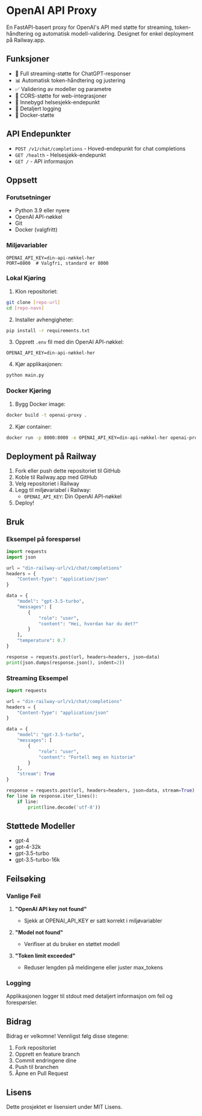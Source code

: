 # OpenAI API Proxy

En FastAPI-basert proxy for OpenAI's API med støtte for streaming, token-håndtering og automatisk modell-validering. Designet for enkel deployment på Railway.app.

## Funksjoner

- 🚀 Full streaming-støtte for ChatGPT-responser
- 📊 Automatisk token-håndtering og justering
- ✅ Validering av modeller og parametre
- 🔄 CORS-støtte for web-integrasjoner
- 🏥 Innebygd helsesjekk-endepunkt
- 📝 Detaljert logging
- 🐳 Docker-støtte

## API Endepunkter

- `POST /v1/chat/completions` - Hoved-endepunkt for chat completions
- `GET /health` - Helsesjekk-endepunkt
- `GET /` - API informasjon

## Oppsett

### Forutsetninger

- Python 3.9 eller nyere
- OpenAI API-nøkkel
- Git
- Docker (valgfritt)

### Miljøvariabler

```env
OPENAI_API_KEY=din-api-nøkkel-her
PORT=8000  # Valgfri, standard er 8000
```

### Lokal Kjøring

1. Klon repositoriet:
```bash
git clone [repo-url]
cd [repo-navn]
```

2. Installer avhengigheter:
```bash
pip install -r requirements.txt
```

3. Opprett `.env` fil med din OpenAI API-nøkkel:
```env
OPENAI_API_KEY=din-api-nøkkel-her
```

4. Kjør applikasjonen:
```bash
python main.py
```

### Docker Kjøring

1. Bygg Docker image:
```bash
docker build -t openai-proxy .
```

2. Kjør container:
```bash
docker run -p 8000:8000 -e OPENAI_API_KEY=din-api-nøkkel-her openai-proxy
```

## Deployment på Railway

1. Fork eller push dette repositoriet til GitHub
2. Koble til Railway.app med GitHub
3. Velg repositoriet i Railway
4. Legg til miljøvariabel i Railway:
   - `OPENAI_API_KEY`: Din OpenAI API-nøkkel
5. Deploy!

## Bruk

### Eksempel på forespørsel

```python
import requests
import json

url = "din-railway-url/v1/chat/completions"
headers = {
    "Content-Type": "application/json"
}

data = {
    "model": "gpt-3.5-turbo",
    "messages": [
        {
            "role": "user",
            "content": "Hei, hvordan har du det?"
        }
    ],
    "temperature": 0.7
}

response = requests.post(url, headers=headers, json=data)
print(json.dumps(response.json(), indent=2))
```

### Streaming Eksempel

```python
import requests

url = "din-railway-url/v1/chat/completions"
headers = {
    "Content-Type": "application/json"
}

data = {
    "model": "gpt-3.5-turbo",
    "messages": [
        {
            "role": "user",
            "content": "Fortell meg en historie"
        }
    ],
    "stream": True
}

response = requests.post(url, headers=headers, json=data, stream=True)
for line in response.iter_lines():
    if line:
        print(line.decode('utf-8'))
```

## Støttede Modeller

- gpt-4
- gpt-4-32k
- gpt-3.5-turbo
- gpt-3.5-turbo-16k

## Feilsøking

### Vanlige Feil

1. **"OpenAI API key not found"**
   - Sjekk at OPENAI_API_KEY er satt korrekt i miljøvariabler

2. **"Model not found"**
   - Verifiser at du bruker en støttet modell

3. **"Token limit exceeded"**
   - Reduser lengden på meldingene eller juster max_tokens

### Logging

Applikasjonen logger til stdout med detaljert informasjon om feil og forespørsler.

## Bidrag

Bidrag er velkomne! Vennligst følg disse stegene:

1. Fork repositoriet
2. Opprett en feature branch
3. Commit endringene dine
4. Push til branchen
5. Åpne en Pull Request

## Lisens

Dette prosjektet er lisensiert under MIT Lisens.
